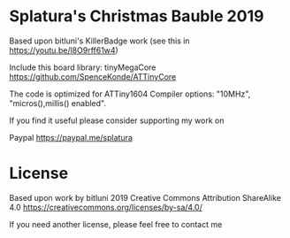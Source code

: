 # Splatura's Christmas Bauble 2019
Based upon bitluni's KillerBadge work (see this in https://youtu.be/l8O9rff61w4)

Include this board library: tinyMegaCore https://github.com/SpenceKonde/ATTinyCore


The code is optimized for ATTiny1604
Compiler options: "10MHz", "micros(),millis() enabled".

If you find it useful please consider supporting my work on

Paypal https://paypal.me/splatura

# License
Based upon work by bitluni 2019
Creative Commons Attribution ShareAlike 4.0
https://creativecommons.org/licenses/by-sa/4.0/

If you need another license, please feel free to contact me
